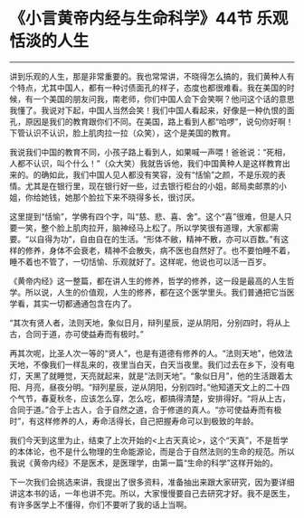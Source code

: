 # 《小言黄帝内经与生命科学》44节 乐观恬淡的人生

------

讲到乐观的人生，那是非常重要的。我也常常讲，不晓得怎么搞的，我们黄种人有个特点，尤其中国人，都有一种讨债面孔的样子，态度也都很难看。我在美国的时候，有一个美国的朋友问我，南老师，你们中国人会下会笑啊？他问这个话的意思我懂了。我说对下起，中国人当然会笑！我们中国人看起来，好像是一种仇恨的面孔，原因是我们的教育跟你们不同。在美国，路上看到人都“哈啰”，说句你好啊！下管认识不认识，脸上肌肉拉一拉（众笑），这个是美国的教育。

我说我们中国的教育不同，小孩子路上看到人，如果喊一声喂！爸爸说：“死相，人都不认识，叫个什么！”（众大笑）我就告诉他，我们中国黄种人是这样教育出来的。的确如此，我们中国人见人都没有笑容，没有“恬愉”之颜，不是乐观的表情。尤其是在银行里，现在银行好一些，过去银行柜台的小姐，邮局卖邮票的小姐，你给她钱，她那个脸拉下来不晓得多长，很讨厌。

这里提到“恬愉”，学佛有四个字，叫“慈、悲、喜、舍”。这个“喜”很难，但是人只要一笑，整个脸上肌肉拉开，脑神经马上松了。所以学笑很有道理，大家都需要。“以自得为功”，自由自在的生活。“形体不敝，精神不散，亦可以百数。”有这样的修养，身体不会衰老，精神不会散失，病不医也自然好了。也不要怕睡不着，睡不着也不管了，一切恬愉、乐观就好了。这样呢，他说也可以活一百岁。

《黄帝内经》这一整篇，都在讲人生的修养，哲学的修养，这一段是最高的人生哲学。所以说，人生的价值观，人生的修养，都在这个医学里头。我们普通把它当医学看，其实一切都通通包含在内了。

“其次有贤人者，法则天地，象似日月，辩列星辰，逆从阴阳，分别四时，将从上古，合同于道，亦可使益寿而有极时。”

再其次呢，比圣人次一等的“贤人”，也是有道德有修养的人。“法则天地”，他效法天地，不像我们一样乱来的，夜里当白天，白天当夜里。我们过去在乡下，没有电灯，天黑了就睡觉，天亮就起来，就是“法则天地”。“象似日月”，他的生活跟着太阳、月亮，昼夜分明。“辩列星辰，逆从阴阳，分别四时。”他知道天文上的二十四个气节，春夏秋冬，应该怎么穿，怎么吃，都搞得清楚，安排得好。“将从上古，合同于道。”合于上古人，合于自然之道，合于修道的真人。“亦可使益寿而有极时”，有这样修养的人，寿命活得长，自己把握寿命可以到极致的年龄。

我们今天到这里为止，结束了上次开始的<上古天真论>，这个“天真”，不是哲学的本体论，也不是什么物理的生命能源论，而是合于自然法则的生命的规范。所以我说《黄帝内经》不是医术，是医理学，由第一篇“生命的科学”这样开始的。

下一次我们会挑选来讲，我提出了很多资料，准备抽出来跟大家研究，因为要详细讲这本书的话，一年也讲不完。所以，大家慢慢要自己去研究才好。我不是医生，有许多医学上不懂得，你们不要听了我的话上当啊。